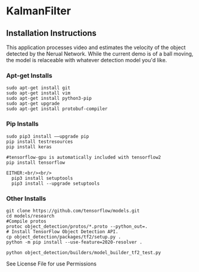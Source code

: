 # KalmanFilter

## Installation Instructions
This application processes video and estimates the velocity of the object detected by the Nerual Network. While the current demo is of a ball moving, the model is relaceable with whatever detection model you'd like.

### Apt-get Installs
```
sudo apt-get install git
sudo apt-get install vim
sudo apt-get install python3-pip
sudo apt-get upgrade
sudo apt-get install protobuf-compiler
```

### Pip Installs
```
sudo pip3 install ––upgrade pip
pip install testresources
pip install keras

#tensorflow-gpu is automatically included with tensorflow2
pip install tensorflow

EITHER:<br/><br/>
  pip3 install setuptools
  pip3 install --upgrade setuptools
 ```
### Other Installs
```
git clone https://github.com/tensorflow/models.git
cd models/research
#Compile protos
protoc object_detection/protos/*.proto --python_out=.
# Install TensorFlow Object Detection API.
cp object_detection/packages/tf2/setup.py .
python -m pip install --use-feature=2020-resolver .

python object_detection/builders/model_builder_tf2_test.py
```

See License File for use Permissions
